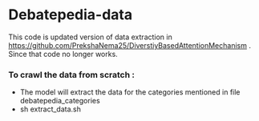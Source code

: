 # Debatepedia-data

This code is updated version of data extraction in https://github.com/PrekshaNema25/DiverstiyBasedAttentionMechanism . Since that code no longer works. 

### To crawl the data from scratch :
* The model will extract the data for the categories mentioned in file debatepedia_categories
* sh extract_data.sh
